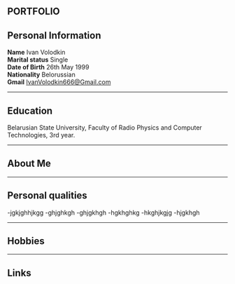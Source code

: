 ## **PORTFOLIO**
## Personal Information
**Name**                   Ivan Volodkin<br>
**Marital status**                        Single<br>
**Date of Birth**                        26th May 1999<br>
**Nationality**				  Belorussian<br>
**Gmail**                       IvanVolodkin666@Gmail.com

***

## Education
Belarusian State University, Faculty of Radio Physics and Computer Technologies, 3rd year.



***

## About Me

***



## Personal qualities

-jgkjghhjkgg
-ghjghkgh
-ghjgkhgh
-hgkhghkg
-hkghjkgjg
-hjgkhgh

***


## Hobbies

***

## Links



